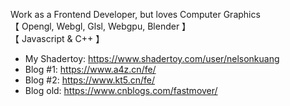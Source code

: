 Work as a Frontend Developer, but loves Computer Graphics   
【 Opengl, Webgl, Glsl, Webgpu, Blender 】   
【 Javascript & C++ 】

- My Shadertoy: https://www.shadertoy.com/user/nelsonkuang
- Blog #1: https://www.a4z.cn/fe/
- Blog #2: https://www.kt5.cn/fe/
- Blog old: https://www.cnblogs.com/fastmover/
